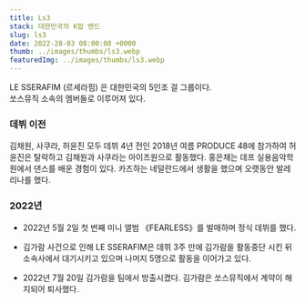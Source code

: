 ```yaml
---
title: Ls3
stack: 대한민국의 K팝 밴드
slug: ls3
date: 2022-28-03 08:00:00 +0000
thumb: ../images/thumbs/ls3.webp
featuredImg: ../images/thumbs/ls3.webp
---
```


LE SSERAFIM (르세라핌) 은 대한민국의 5인조 걸 그룹이다.  
쏘스뮤직 소속의 멤버들로 이루어져 있다.

### 데뷔 이전

김채원, 사쿠라, 허윤진 모두 데뷔 4년 전인 2018년 여름 PRODUCE 48에 참가하여 허윤진은 탈락하고 김채원과 사쿠라는 아이즈원으로 활동했다. 홍은채는 데프 실용음악학원에서 댄스를 배운 경험이 있다. 카즈하는 네덜란드에서 생활을 했으며 오랫동안 발레리나를 했다.

### 2022년

- 2022년 5월 2일 첫 번째 미니 앨범 《FEARLESS》를 발매하며 정식 데뷔를 했다.

- 김가람 사건으로 인해 LE SSERAFIM은 데뷔 3주 만에 김가람을 활동중단 시킨 뒤 소속사에서 대기시키고 있으며 나머지 5명으로 활동을 이어가고 있다.

- 2022년 7월 20일 김가람을 팀에서 방출시켰다. 김가람은 쏘스뮤직에서 계약이 해지되어 퇴사했다.

